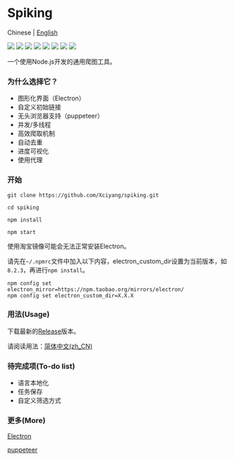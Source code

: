 # Spiking

Chinese | [English](https://github.com/Xciyang/spiking/blob/master/README.md)

![](https://img.shields.io/github/watchers/Xciyang/spiking?label=watching)
![](https://img.shields.io/github/stars/Xciyang/spiking)
![](https://img.shields.io/github/downloads/Xciyang/spiking/total)
![](https://img.shields.io/github/v/release/Xciyang/spiking)
![](https://img.shields.io/github/license/Xciyang/spiking)
![](https://img.shields.io/github/languages/top/Xciyang/spiking)
![](https://img.shields.io/github/languages/code-size/Xciyang/spiking)
[![](https://www.codefactor.io/repository/github/xciyang/spiking/badge/master)](https://www.codefactor.io/repository/github/xciyang/spiking/overview/master)

一个使用Node.js开发的通用爬图工具。

### 为什么选择它？

- 图形化界面（Electron） 
- 自定义初始链接
- 无头浏览器支持（puppeteer）
- 并发/多线程
- 高效爬取机制
- 自动去重
- 进度可视化
- 使用代理

### 开始

```
git clone https://github.com/Xciyang/spiking.git

cd spiking

npm install

npm start
```

使用淘宝镜像可能会无法正常安装Electron。

请先在`~/.npmrc`文件中加入以下内容，electron_custom_dir设置为当前版本，如`8.2.3`，再进行`npm install`。

```
npm config set electron_mirror=https://npm.taobao.org/mirrors/electron/
npm config set electron_custom_dir=X.X.X
```

### 用法(Usage)

下载最新的[Release](https://github.com/Xciyang/spiking/releases)版本。

请阅读用法：[简体中文(zh_CN)](https://github.com/Xciyang/spiking/blob/master/USAGE_CN.md)

### 待完成项(To-do list)

- 语言本地化
- 任务保存
- 自定义筛选方式

### 更多(More)

[Electron](https://github.com/electron/electron)

[puppeteer](https://github.com/puppeteer/puppeteer)